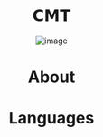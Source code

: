 
<h1 align="center">
  𝗖𝗠𝗧
</h1>

<div align="center">
    
    
![image](https://user-images.githubusercontent.com/92306660/160721045-10a55c43-bb0e-41e1-b69a-473f5f62d66a.png)




<h1 align="center">
 About
</h1>

<div align="center">

<h1 align="center">
    Languages


